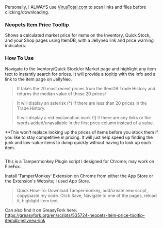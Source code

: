 Personally, I ALWAYS use [VirusTotal.com](https://www.virustotal.com/gui/home/url) to scan links and files before clicking/downloading.


### Neopets Item Price Tooltip ###

Shows a calculated market price for items on the Inventory, Quick Stock, and your Shop pages using ItemDB, with a Jellyneo link and price warning indicators.


### How To Use ####

Navigate to the Iventory/Quick Stock/or Market page and highlight any item text to instantly search for prices. It will provide a tooltip with the info and a link to the item page on JellyNeo.

>It takes the 20 most recent prices from the ItemDB Trade History and returns the median value of those 20 prices!

>It will display an asterisk (*) if there are less than 20 prices in the Trade History.
>
>It will display a red exclamation mark (!) if there are any links or the words added/unavailable in the first price column instead of a value.

**This won't replace looking up the prices of items before you stock them if you like to stay competitive in pricing. It will just help speed up finding the junk and low-value items to dump quickly without having to look up each item.

>~~~

This is a Tampermonkey Plugin script I designed for Chrome; may work on FireFox.

Install 'TamperMonkey' Extension on Chrome from either the App Store or the Extension's Website; I used App Store.

>Quick How-To: Download Tampermonkey, add/create new script, copy/paste my code. Click Save, Navigate to one of the pages, reload it, highlight item text.

Can also find it on GreasyFork here: https://greasyfork.org/en/scripts/535724-neopets-item-price-tooltip-itemdb-jellyneo-link
